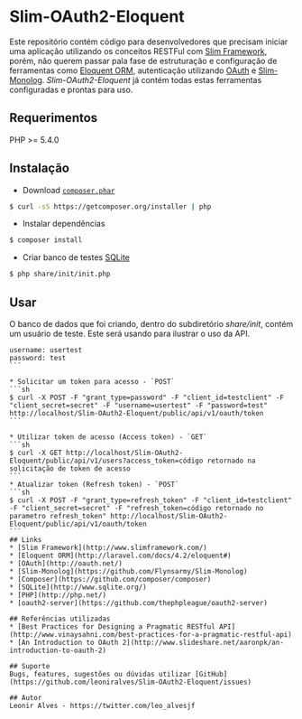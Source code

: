# Slim-OAuth2-Eloquent

Este repositório contém código para desenvolvedores que precisam iniciar uma aplicação utilizando os conceitos RESTFul com [Slim Framework](http://www.slimframework.com/), porém, não querem passar pala fase de estruturação e configuração de ferramentas como [Eloquent ORM](http://laravel.com/docs/4.2/eloquent#), autenticação utilizando [OAuth](http://oauth.net/) e [Slim-Monolog](https://github.com/Flynsarmy/Slim-Monolog). *Slim-OAuth2-Eloquent* já contém todas estas ferramentas configuradas e prontas para uso.

## Requerimentos
PHP >= 5.4.0

## Instalação
* Download [`composer.phar`](https://github.com/composer/composer) 
```sh
$ curl -sS https://getcomposer.org/installer | php
```
* Instalar dependências
```sh
$ composer install
```
* Criar banco de testes [SQLite](http://www.sqlite.org/)
```sh
$ php share/init/init.php
```

## Usar

O banco de dados que foi criando, dentro do subdiretório *share/init*, contém um usuário de teste. Este será usando para ilustrar o uso da API.
````
username: usertest
password: test
```

* Solicitar um token para acesso - `POST`
```sh
$ curl -X POST -F "grant_type=password" -F "client_id=testclient" -F "client_secret=secret" -F "username=usertest" -F "password=test" http://localhost/Slim-OAuth2-Eloquent/public/api/v1/oauth/token
```

* Utilizar token de acesso (Access token) - `GET`
```sh
$ curl -X GET http://localhost/Slim-OAuth2-Eloquent/public/api/v1/users?access_token=código retornado na solicitação de token de acesso
```
* Atualizar token (Refresh token) - `POST`
```sh
$ curl -X POST -F "grant_type=refresh_token" -F "client_id=testclient" -F "client_secret=secret" -F "refresh_token=código retornado no parametro refresh_token" http://localhost/Slim-OAuth2-Eloquent/public/api/v1/oauth/token
```
## Links
* [Slim Framework](http://www.slimframework.com/)
* [Eloquent ORM](http://laravel.com/docs/4.2/eloquent#)
* [OAuth](http://oauth.net/)
* [Slim-Monolog](https://github.com/Flynsarmy/Slim-Monolog)
* [Composer](https://github.com/composer/composer)
* [SQLite](http://www.sqlite.org/)
* [PHP](http://php.net/)
* [oauth2-server](https://github.com/thephpleague/oauth2-server)

## Referências utilizadas
* [Best Practices for Designing a Pragmatic RESTful API](http://www.vinaysahni.com/best-practices-for-a-pragmatic-restful-api)
* [An Introduction to OAuth 2](http://www.slideshare.net/aaronpk/an-introduction-to-oauth-2)

## Suporte
Bugs, features, sugestões ou dúvidas utilizar [GitHub](https://github.com/leoniralves/Slim-OAuth2-Eloquent/issues)

## Autor
Leonir Alves - https://twitter.com/leo_alvesjf
